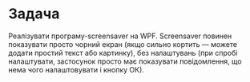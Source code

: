 # Задача
Реалізувати програму-screensaver на WPF. Screensaver повинен показувати просто чорний екран (якщо сильно кортить — можете додати простий текст або картинку), без налаштувань (при спробі налаштувати, застосунок просто має показувати повідомлення, що нема чого налаштовувати і кнопку ОК).
